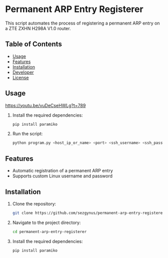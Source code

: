 # Permanent ARP Entry Registerer

This script automates the process of registering a permanent ARP entry on a ZTE ZXHN H298A V1.0 router.

## Table of Contents
- [Usage](#usage)
- [Features](#features)
- [Installation](#installation)
- [Developer](#developer)
- [License](#license)

## Usage
https://youtu.be/vuDeCseHWLg?t=789
1. Install the required dependencies:

   ```bash
   pip install paramiko
   
2. Run the script:

   ```bash
   python program.py <host_ip_or_name> <port> <ssh_username> <ssh_password> <arp_ip> <arp_mac> <linux_user> <linux_password>
   
## Features

- Automatic registration of a permanent ARP entry
-  Supports custom Linux username and password

## Installation

1. Clone the repository:

   ```bash
   git clone https://github.com/sezgynus/permanent-arp-entry-registerer.git
   
2. Navigate to the project directory:

   ```bash
   cd permanent-arp-entry-registerer

3. Install the required dependencies:

   ```bash
   pip install paramiko
